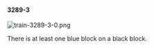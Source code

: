 #### 3289-3
![train-3289-3-0.png](https://github.com/lil-lab/nlvr/raw/master/nlvr/train/images/24/train-3289-3-0.png "train-3289-3-0.png")

There is at least one blue block on a black block.